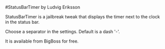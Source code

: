 #StatusBarTimer 
by Ludvig Eriksson

StatusBarTimer is a jailbreak tweak that displays the timer next to the clock in the status bar.

Choose a separator in the settings. Default is a dash '-'.

It is available from BigBoss for free.
